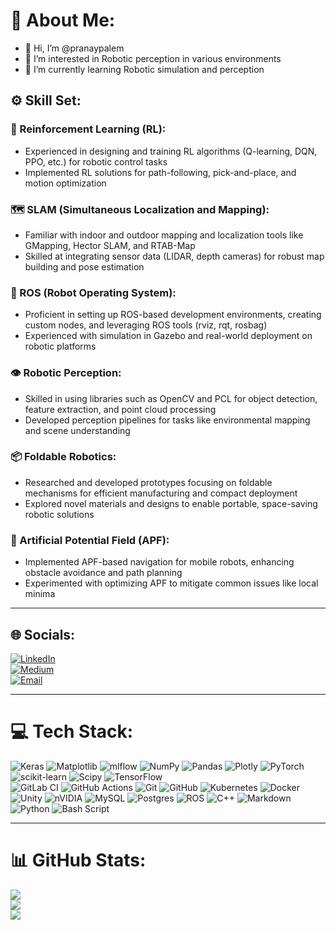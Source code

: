 # 💫 About Me:
- 👋 Hi, I’m @pranaypalem  
- 👀 I’m interested in Robotic perception in various environments  
- 🌱 I’m currently learning Robotic simulation and perception  

## ⚙️ Skill Set:

### 🧠 Reinforcement Learning (RL):
- Experienced in designing and training RL algorithms (Q-learning, DQN, PPO, etc.) for robotic control tasks  
- Implemented RL solutions for path-following, pick-and-place, and motion optimization  

### 🗺️ SLAM (Simultaneous Localization and Mapping):
- Familiar with indoor and outdoor mapping and localization tools like GMapping, Hector SLAM, and RTAB-Map  
- Skilled at integrating sensor data (LIDAR, depth cameras) for robust map building and pose estimation  

### 🧩 ROS (Robot Operating System):
- Proficient in setting up ROS-based development environments, creating custom nodes, and leveraging ROS tools (rviz, rqt, rosbag)  
- Experienced with simulation in Gazebo and real-world deployment on robotic platforms  

### 👁️ Robotic Perception:
- Skilled in using libraries such as OpenCV and PCL for object detection, feature extraction, and point cloud processing  
- Developed perception pipelines for tasks like environmental mapping and scene understanding  

### 📦 Foldable Robotics:
- Researched and developed prototypes focusing on foldable mechanisms for efficient manufacturing and compact deployment  
- Explored novel materials and designs to enable portable, space-saving robotic solutions  

### 🧲 Artificial Potential Field (APF):
- Implemented APF-based navigation for mobile robots, enhancing obstacle avoidance and path planning  
- Experimented with optimizing APF to mitigate common issues like local minima  

---

## 🌐 Socials:
[![LinkedIn](https://img.shields.io/badge/LinkedIn-%230077B5.svg?logo=linkedin&logoColor=white)](https://www.linkedin.com/in/pranaypalem/)  
[![Medium](https://img.shields.io/badge/Medium-12100E?logo=medium&logoColor=white)](https://medium.com/@pranaypalem_39182)  
[![Email](https://img.shields.io/badge/Email-D14836?logo=gmail&logoColor=white)](mailto:pranayalem@gmail.com)  

---

# 💻 Tech Stack:
![Keras](https://img.shields.io/badge/Keras-%23D00000.svg?style=for-the-badge&logo=Keras&logoColor=white) 
![Matplotlib](https://img.shields.io/badge/Matplotlib-%23ffffff.svg?style=for-the-badge&logo=Matplotlib&logoColor=black) 
![mlflow](https://img.shields.io/badge/mlflow-%23d9ead3.svg?style=for-the-badge&logo=numpy&logoColor=blue) 
![NumPy](https://img.shields.io/badge/numpy-%23013243.svg?style=for-the-badge&logo=numpy&logoColor=white) 
![Pandas](https://img.shields.io/badge/pandas-%23150458.svg?style=for-the-badge&logo=pandas&logoColor=white) 
![Plotly](https://img.shields.io/badge/Plotly-%233F4F75.svg?style=for-the-badge&logo=plotly&logoColor=white) 
![PyTorch](https://img.shields.io/badge/PyTorch-%23EE4C2C.svg?style=for-the-badge&logo=PyTorch&logoColor=white) 
![scikit-learn](https://img.shields.io/badge/scikit--learn-%23F7931E.svg?style=for-the-badge&logo=scikit-learn&logoColor=white) 
![Scipy](https://img.shields.io/badge/SciPy-%230C55A5.svg?style=for-the-badge&logo=scipy&logoColor=%white) 
![TensorFlow](https://img.shields.io/badge/TensorFlow-%23FF6F00.svg?style=for-the-badge&logo=TensorFlow&logoColor=white)  
![GitLab CI](https://img.shields.io/badge/gitlab%20CI-%23181717.svg?style=for-the-badge&logo=gitlab&logoColor=white) 
![GitHub Actions](https://img.shields.io/badge/github%20actions-%232671E5.svg?style=for-the-badge&logo=githubactions&logoColor=white) 
![Git](https://img.shields.io/badge/git-%23F05033.svg?style=for-the-badge&logo=git&logoColor=white) 
![GitHub](https://img.shields.io/badge/github-%23121011.svg?style=for-the-badge&logo=github&logoColor=white) 
![Kubernetes](https://img.shields.io/badge/kubernetes-%23326ce5.svg?style=for-the-badge&logo=kubernetes&logoColor=white) 
![Docker](https://img.shields.io/badge/docker-%230db7ed.svg?style=for-the-badge&logo=docker&logoColor=white)  
![Unity](https://img.shields.io/badge/unity-%23000000.svg?style=for-the-badge&logo=unity&logoColor=white) 
![nVIDIA](https://img.shields.io/badge/nVIDIA-%2376B900.svg?style=for-the-badge&logo=nVIDIA&logoColor=white) 
![MySQL](https://img.shields.io/badge/mysql-4479A1.svg?style=for-the-badge&logo=mysql&logoColor=white) 
![Postgres](https://img.shields.io/badge/postgres-%23316192.svg?style=for-the-badge&logo=postgresql&logoColor=white) 
![ROS](https://img.shields.io/badge/ros-%230A0FF9.svg?style=for-the-badge&logo=ros&logoColor=white) 
![C++](https://img.shields.io/badge/c++-%2300599C.svg?style=for-the-badge&logo=c%2B%2B&logoColor=white) 
![Markdown](https://img.shields.io/badge/markdown-%23000000.svg?style=for-the-badge&logo=markdown&logoColor=white) 
![Python](https://img.shields.io/badge/python-3670A0?style=for-the-badge&logo=python&logoColor=ffdd54) 
![Bash Script](https://img.shields.io/badge/bash_script-%23121011.svg?style=for-the-badge&logo=gnu-bash&logoColor=white)  

---

# 📊 GitHub Stats:
![](https://github-readme-stats.vercel.app/api?username=pranaypalem&theme=radical&hide_border=false&include_all_commits=false&count_private=false)  
![](https://nirzak-streak-stats.vercel.app/?user=pranaypalem&theme=radical&hide_border=false)  
![](https://github-readme-stats.vercel.app/api/top-langs/?username=pranaypalem&theme=radical&hide_border=false&include_all_commits=false&count_private=false&layout=compact)

